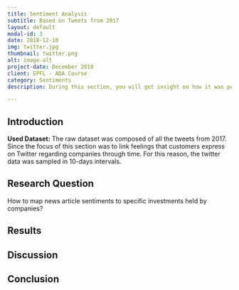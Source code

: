 ```yaml
---
title: Sentiment Analysis
subtitle: Based on Tweets from 2017
layout: default
modal-id: 3
date: 2018-12-10
img: twitter.jpg
thumbnail: twitter.png
alt: image-alt
project-date: December 2018
client: EPFL - ADA Course
category: Sentiments
description: During this section, you will get insight on how it was possible to link tweets to sentiments and opinions about companies through sentiment analysis. 

---
```


## Introduction


**Used Dataset:** The raw dataset was composed of all the tweets from 2017. Since the focus of this section was to link feelings that customers 
                 express on Twitter regarding companies through time. For this reason, the twitter data was sampled in 10-days intervals. 

## Research Question 
How to map news article sentiments to specific investments held by companies?

## Results 

## Discussion 

## Conclusion